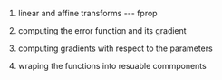 1. linear and affine transforms --- fprop
2. computing the error function and its gradient
3. computing gradients with respect to the parameters



4. wraping the functions into resuable commponents
